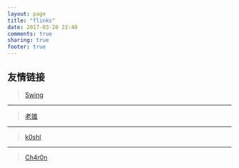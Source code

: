 ```yaml
---
layout: page
title: "flinks"
date: 2017-03-28 22:40
comments: true
sharing: true
footer: true
---
```

## 友情链接

>[Swing](http://bestwing.me) 

---
>[老锥](http://www.bodkin.ren)

---
>[k0shl](http://whereisk0shl.top)

---
>[Ch4r0n](http://www.sweetear.cn)

